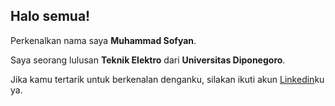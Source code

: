 <!--
### Hi there 👋
**Muhammadsofyan/Muhammadsofyan** is a ✨ _special_ ✨ repository because its `README.md` (this file) appears on your GitHub profile.

Here are some ideas to get you started:

- 🔭 I’m currently working on ...
- 🌱 I’m currently learning ...
- 👯 I’m looking to collaborate on ...
- 🤔 I’m looking for help with ...
- 💬 Ask me about ...
- 📫 How to reach me: ...
- 😄 Pronouns: ...
- ⚡ Fun fact: ...
-->

## Halo semua! 

Perkenalkan nama saya **Muhammad Sofyan**.<br>

Saya seorang lulusan **Teknik Elektro** dari **Universitas Diponegoro**.<br>

Jika kamu tertarik untuk berkenalan denganku, silakan ikuti akun [Linkedin](https://www.linkedin.com/in/muhsofyan/)ku ya.
